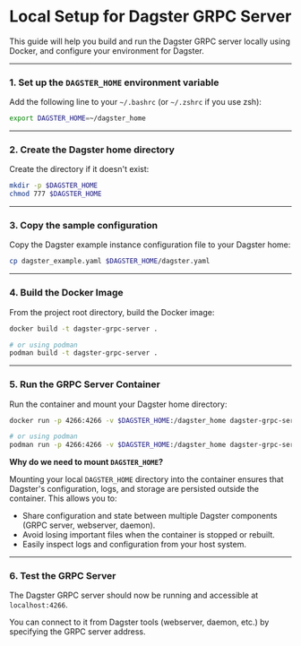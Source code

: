 # Local Setup for Dagster GRPC Server

This guide will help you build and run the Dagster GRPC server locally using Docker, and configure your environment for Dagster.

---

### 1. Set up the `DAGSTER_HOME` environment variable

Add the following line to your `~/.bashrc` (or `~/.zshrc` if you use zsh):

```bash
export DAGSTER_HOME=~/dagster_home
```

---

### 2. Create the Dagster home directory

Create the directory if it doesn't exist:

```bash
mkdir -p $DAGSTER_HOME
chmod 777 $DAGSTER_HOME
```

---

### 3. Copy the sample configuration

Copy the Dagster example instance configuration file to your Dagster home:

```bash
cp dagster_example.yaml $DAGSTER_HOME/dagster.yaml
```

---

### 4. Build the Docker Image

From the project root directory, build the Docker image:

```bash
docker build -t dagster-grpc-server .

# or using podman
podman build -t dagster-grpc-server .
```


---

### 5. Run the GRPC Server Container

Run the container and mount your Dagster home directory:

```bash
docker run -p 4266:4266 -v $DAGSTER_HOME:/dagster_home dagster-grpc-server

# or using podman
podman run -p 4266:4266 -v $DAGSTER_HOME:/dagster_home dagster-grpc-server
```


**Why do we need to mount `DAGSTER_HOME`?**

Mounting your local `DAGSTER_HOME` directory into the container ensures that Dagster's configuration, logs, and storage are persisted outside the container. This allows you to:
- Share configuration and state between multiple Dagster components (GRPC server, webserver, daemon).
- Avoid losing important files when the container is stopped or rebuilt.
- Easily inspect logs and configuration from your host system.

---

### 6. Test the GRPC Server

The Dagster GRPC server should now be running and accessible at `localhost:4266`.

You can connect to it from Dagster tools (webserver, daemon, etc.) by specifying the GRPC server address.